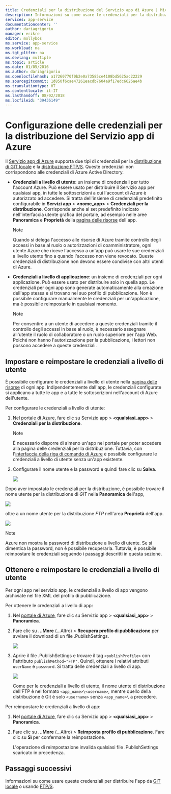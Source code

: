 ```yaml
---
title: Credenziali per la distribuzione del Servizio app di Azure | Microsoft Docs
description: Informazioni su come usare le credenziali per la distribuzione del Servizio app di Azure.
services: app-service
documentationcenter: ''
author: dariagrigoriu
manager: erikre
editor: mollybos
ms.service: app-service
ms.workload: na
ms.tgt_pltfrm: na
ms.devlang: multiple
ms.topic: article
ms.date: 01/05/2016
ms.author: dariagrigoriu
ms.openlocfilehash: a17260770f0b2e0a73585ce4108bd5625ac22229
ms.sourcegitcommit: 1d850f6cae47261eacdb7604a9f17edc6626ae4b
ms.translationtype: HT
ms.contentlocale: it-IT
ms.lasthandoff: 08/02/2018
ms.locfileid: "39436149"
---
```

# <a name="configure-deployment-credentials-for-azure-app-service"></a>Configurazione delle credenziali per la distribuzione del Servizio app di Azure
Il [Servizio app di Azure](http://go.microsoft.com/fwlink/?LinkId=529714) supporta due tipi di credenziali per la [distribuzione di GIT locale](app-service-deploy-local-git.md) e la [distribuzione FTP/S](app-service-deploy-ftp.md). Queste credenziali non corrispondono alle credenziali di Azure Active Directory.

* **Credenziali a livello di utente**: un insieme di credenziali per tutto l'account Azure. Può essere usato per distribuire il Servizio app per qualsiasi app, in tutte le sottoscrizioni a cui l'account di Azure è autorizzato ad accedere. Si tratta dell'insieme di credenziali predefinito configurabile in **Servizi app** > **&lt;nome_app>** > **Credenziali per la distribuzione**. Corrisponde anche al set predefinito indicato nell'interfaccia utente grafica del portale, ad esempio nelle aree **Panoramica** e **Proprietà** della [pagina delle risorse](../azure-resource-manager/resource-group-portal.md#manage-resources) dell'app.

    > [!NOTE]
    > Quando si delega l'accesso alle risorse di Azure tramite controllo degli accessi in base al ruolo o autorizzazioni di coamministratore, ogni utente Azure che riceve l'accesso a un'app può usare le sue credenziali a livello utente fino a quando l'accesso non viene revocato. Queste credenziali di distribuzione non devono essere condivise con altri utenti di Azure.
    >
    >

* **Credenziali a livello di applicazione**: un insieme di credenziali per ogni applicazione. Può essere usato per distribuire solo in quella app. Le credenziali per ogni app sono generate automaticamente alla creazione dell'app stessa e si trovano nel suo profilo di pubblicazione. Non è possibile configurare manualmente le credenziali per un'applicazione, ma è possibile reimpostarle in qualsiasi momento.

    > [!NOTE]
    > Per consentire a un utente di accedere a queste credenziali tramite il controllo degli accessi in base al ruolo, è necessario assegnare all'utente il ruolo di collaboratore o un ruolo superiore per l'app Web. Poiché non hanno l'autorizzazione per la pubblicazione, i lettori non possono accedere a queste credenziali.
    >
    >

## <a name="userscope"></a>Impostare e reimpostare le credenziali a livello di utente

È possibile configurare le credenziali a livello di utente nella [pagina delle risorse](../azure-resource-manager/resource-group-portal.md#manage-resources) di ogni app. Indipendentemente dall'app, le credenziali configurate si applicano a tutte le app e a tutte le sottoscrizioni nell'account di Azure dell'utente. 

Per configurare le credenziali a livello di utente:

1. Nel [portale di Azure](https://portal.azure.com), fare clic su Servizio app > **&lt;qualsiasi_app>** > **Credenziali per la distribuzione**.

    > [!NOTE]
    > È necessario disporre di almeno un'app nel portale per poter accedere alla pagina delle credenziali per la distribuzione. Tuttavia, con l'[interfaccia della riga di comando di Azure](/cli/azure/webapp/deployment/user?view=azure-cli-latest#az-webapp-deployment-user-set) è possibile configurare le credenziali a livello di utente senza un'app esistente.

2. Configurare il nome utente e la password e quindi fare clic su **Salva**.

    ![](./media/app-service-deployment-credentials/deployment_credentials_configure.png)

Dopo aver impostato le credenziali per la distribuzione, è possibile trovare il nome utente per la distribuzione di *GIT* nella **Panoramica** dell'app,

![](./media/app-service-deployment-credentials/deployment_credentials_overview.png)

oltre a un nome utente per la distribuzione *FTP* nell'area **Proprietà** dell'app.

![](./media/app-service-deployment-credentials/deployment_credentials_properties.png)

> [!NOTE]
> Azure non mostra la password di distribuzione a livello di utente. Se si dimentica la password, non è possibile recuperarla. Tuttavia, è possibile reimpostare le credenziali seguendo i passaggi descritti in questa sezione.
>
>  

## <a name="appscope"></a>Ottenere e reimpostare le credenziali a livello di utente
Per ogni app nel servizio app, le credenziali a livello di app vengono archiviate nel file XML del profilo di pubblicazione.

Per ottenere le credenziali a livello di app:

1. Nel [portale di Azure](https://portal.azure.com), fare clic su Servizio app >  **&lt;qualsiasi_app>** > **Panoramica**.

2. Fare clic su **...More** (...Altro) > **Recupera profilo di pubblicazione** per avviare il download di un file .PublishSettings.

    ![](./media/app-service-deployment-credentials/publish_profile_get.png)

3. Aprire il file .PublishSettings e trovare il tag `<publishProfile>` con l'attributo `publishMethod="FTP"`. Quindi, ottenere i relativi attributi `userName` e `password`.
Si tratta delle credenziali a livello di app.

    ![](./media/app-service-deployment-credentials/publish_profile_editor.png)

    Come per le credenziali a livello di utente, il nome utente di distribuzione dell'FTP è nel formato `<app_name>\<username>`, mentre quello della distribuzione è Git è solo `<username>` senza `<app_name>\` a precedere.

Per reimpostare le credenziali a livello di app:

1. Nel [portale di Azure](https://portal.azure.com), fare clic su Servizio app >  **&lt;qualsiasi_app>** > **Panoramica**.

2. Fare clic su **...More** (...Altro) > **Reimposta profilo di pubblicazione**. Fare clic su **Sì** per confermare la reimpostazione.

    L'operazione di reimpostazione invalida qualsiasi file .PublishSettings scaricato in precedenza.

## <a name="next-steps"></a>Passaggi successivi

Informazioni su come usare queste credenziali per distribuire l'app da [GIT locale](app-service-deploy-local-git.md) o usando [FTP/S](app-service-deploy-ftp.md).

